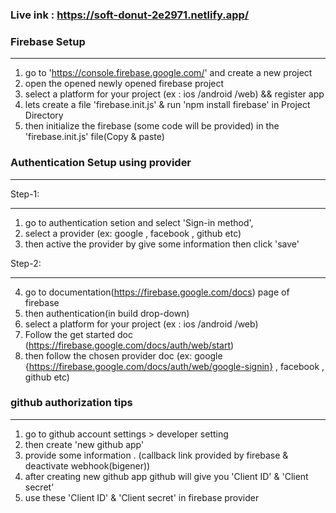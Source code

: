 ### Live ink : https://soft-donut-2e2971.netlify.app/

### Firebase Setup 
_____________________

1. go to 'https://console.firebase.google.com/' and create a new project
2. open the opened newly opened firebase project
3. select a platform for your project (ex : ios /android /web) && register app
4. lets create a file 'firebase.init.js' & run 'npm install firebase' in Project Directory
5. then initialize the firebase (some code will be provided) in the 'firebase.init.js' file(Copy & paste)

### Authentication Setup using provider
________________________________________

Step-1:
______

1. go to authentication setion and select 'Sign-in method',
2. select a provider (ex: google , facebook , github etc)
3. then active the provider by give some information then click 'save'

Step-2:
______

4. go to  documentation(https://firebase.google.com/docs) page of firebase
5. then authentication(in build drop-down) 
5. select a platform for your project (ex : ios /android /web)
6. Follow the get started doc (https://firebase.google.com/docs/auth/web/start)
7. then follow the chosen provider doc (ex: google {https://firebase.google.com/docs/auth/web/google-signin} , facebook , github etc)


### github authorization tips 
________________________________

1. go to github account settings > developer setting
2. then create 'new github app'
3. provide some information . (callback link provided by firebase & deactivate webhook(bigener))
4. after creating new github app github will give you 'Client ID' & 'Client secret'
5. use these 'Client ID' & 'Client secret' in firebase provider